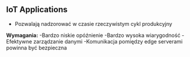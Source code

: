 ## IoT Applications

- Pozwalają nadzorować w czasie rzeczywistym cykl produkcyjny

**Wymagania:**
-Bardzo niskie opóźnienie
-Bardzo wysoka wiarygodność
-Efektywne zarządzanie danymi
-Komunikacja pomiędzy edge serverami powinna być bezpieczna